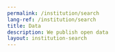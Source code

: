 ```yaml
---
permalink: /institution/search
lang-ref: /institution/search
title: Data
description: We publish open data
layout: institution-search
---
```

